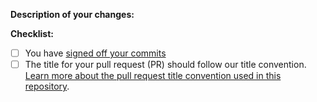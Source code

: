 **Description of your changes:**


**Checklist:**
- [ ] You have [signed off your commits](https://www.kubeflow.org/docs/about/contributing/#sign-off-your-commits)
- [ ] The title for your pull request (PR) should follow our title convention. [Learn more about the pull request title convention used in this repository](https://github.com/kubeflow/pipelines/blob/master/CONTRIBUTING.md#pull-request-title-convention). 
<!--
   PR titles examples:
    * `fix(frontend): fixes empty page. Fixes #1234`
       Use `fix` to indicate that this PR fixes a bug.
    * `feat(backend): configurable service account. Fixes #1234, fixes #1235`
       Use `feat` to indicate that this PR adds a new feature. 
    * `chore: set up changelog generation tools`
       Use `chore` to indicate that this PR makes some changes that users don't need to know.
    * `test: fix CI failure. Part of #1234`
        Use `part of` to indicate that a PR is working on an issue, but shouldn't close the issue when merged.
-->
